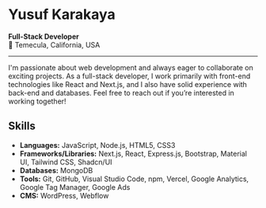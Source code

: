 # Yusuf Karakaya

**Full-Stack Developer**  
📍 Temecula, California, USA

---

I'm passionate about web development and always eager to collaborate on exciting projects. As a full-stack developer, I work primarily with front-end technologies like React and Next.js, and I also have solid experience with back-end and databases. Feel free to reach out if you’re interested in working together!


## Skills
- **Languages:** JavaScript, Node.js, HTML5, CSS3
- **Frameworks/Libraries:** Next.js, React, Express.js, Bootstrap, Material UI, Tailwind CSS, Shadcn/UI
- **Databases:** MongoDB
- **Tools:** Git, GitHub, Visual Studio Code, npm, Vercel, Google Analytics, Google Tag Manager, Google Ads
- **CMS:** WordPress, Webflow
